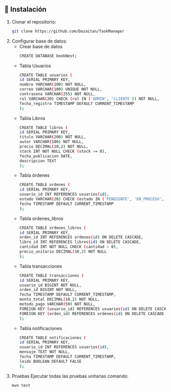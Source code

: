 ## 🚀 Instalación

1. Clonar el repositorio:
   ```bash
   git clone https://github.com/Dazaitan/TaskManager
2. Configurar base de datos:
    * Crear base de datos
      ```bash
      CREATE DATABASE bookNest;
    * Tabla Usuarios
      ```bash
      CREATE TABLE usuarios (
      id SERIAL PRIMARY KEY,
      nombre VARCHAR(100) NOT NULL,
      correo VARCHAR(100) UNIQUE NOT NULL,
      contrasena VARCHAR(255) NOT NULL,
      rol VARCHAR(20) CHECK (rol IN ('ADMIN', 'CLIENTE')) NOT NULL,
      fecha_registro TIMESTAMP DEFAULT CURRENT_TIMESTAMP
      );
    * Tabla Libros
      ```bash
      CREATE TABLE libros (
      id SERIAL PRIMARY KEY,
      titulo VARCHAR(200) NOT NULL,
      autor VARCHAR(100) NOT NULL,
      precio DECIMAL(10,2) NOT NULL,
      stock INT NOT NULL CHECK (stock >= 0),
      fecha_publicacion DATE,
      descripcion TEXT
      );
    * Tabla órdenes
      ```bash
      CREATE TABLE ordenes (
      id SERIAL PRIMARY KEY,
      usuario_id INT REFERENCES usuarios(id),
      estado VARCHAR(20) CHECK (estado IN ('PENDIENTE', 'EN_PROCESO', 'ENVIADA', 'COMPLETADA', 'CANCELADA')) NOT NULL,
      fecha TIMESTAMP DEFAULT CURRENT_TIMESTAMP
      );
    * Tabla ordenes_libros
      ```bash
      CREATE TABLE ordenes_libros (
      id SERIAL PRIMARY KEY,
      orden_id INT REFERENCES ordenes(id) ON DELETE CASCADE,
      libro_id INT REFERENCES libros(id) ON DELETE CASCADE,
      cantidad INT NOT NULL CHECK (cantidad > 0),
      precio_unitario DECIMAL(10,2) NOT NULL
      );
    * Tabla transacciones
      ```bash
      CREATE TABLE transacciones (
      id SERIAL PRIMARY KEY,
      usuario_id BIGINT NOT NULL,
      orden_id BIGINT NOT NULL,
      fecha TIMESTAMP DEFAULT CURRENT_TIMESTAMP,
      monto_total DECIMAL(10,2) NOT NULL,
      metodo_pago VARCHAR(50) NOT NULL,
      FOREIGN KEY (usuario_id) REFERENCES usuarios(id) ON DELETE CASCADE,
      FOREIGN KEY (orden_id) REFERENCES ordenes(id) ON DELETE CASCADE
      );

    * Tabla notificaciones
      ```bash
      CREATE TABLE notificaciones (
      id SERIAL PRIMARY KEY,
      usuario_id INT REFERENCES usuarios(id),
      mensaje TEXT NOT NULL,
      fecha TIMESTAMP DEFAULT CURRENT_TIMESTAMP,
      leido BOOLEAN DEFAULT FALSE
      );
3. Pruebas
   Ejecutar todas las pruebas unitarias comando:
    ```bash
    mvn test